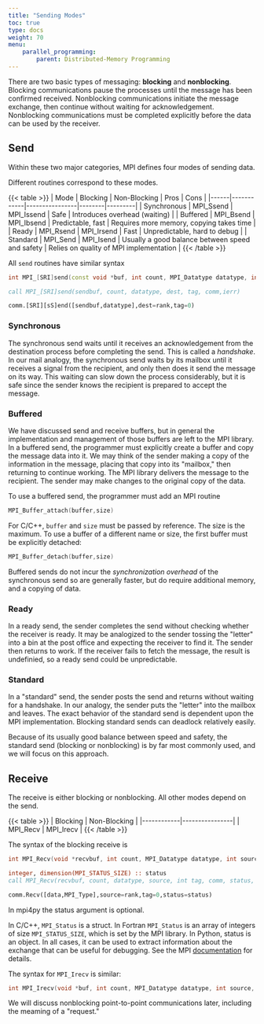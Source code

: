 ```yaml
---
title: "Sending Modes"
toc: true
type: docs
weight: 70
menu:
    parallel_programming:
        parent: Distributed-Memory Programming
---
```


There are two basic types of messaging: **blocking** and **nonblocking**.  Blocking communications pause the processes until the message has been confirmed received.  Nonblocking communications initiate the message exchange, then continue without waiting for acknowledgement.  Nonblocking communications must be completed explicitly before the data can be used by the receiver.

## Send

Within these two major categories, MPI defines four modes of sending data. 

Different routines correspond to these modes.

{{< table >}}
| Mode |  Blocking  |   Non-Blocking |  Pros  |   Cons  |
|------|------------|----------------|--------|---------|
| Synchronous | MPI_Ssend | MPI_Issend |  Safe  |  Introduces overhead (waiting) |
| Buffered | MPI_Bsend | MPI_Ibsend |  Predictable, fast | Requires more memory, copying takes time | 
| Ready | MPI_Rsend | MPI_Irsend | Fast  | Unpredictable, hard to debug |
| Standard | MPI_Send | MPI_Isend | Usually a good balance between speed and safety | Relies on quality of MPI implementation |
{{< /table >}}

All `send` routines have similar syntax
```c++
int MPI_[SRI]send(const void *buf, int count, MPI_Datatype datatype, int dest, int tag, MPI_Comm comm)
```
```fortran
call MPI_[SRI]send(sendbuf, count, datatype, dest, tag, comm,ierr) 
```
```python
comm.[SRI][sS]end([sendbuf,datatype],dest=rank,tag=0)
```

### Synchronous

The synchronous send waits until it receives an acknowledgement from the destination process before completing the send.  This is called a _handshake_.  In
our mail analogy, the synchronous send waits by its mailbox until it receives a signal from the recipient, and only then does it send the message on its way.
This waiting can slow down the process considerably, but it is safe since the sender knows the recipient is prepared to accept the message.

### Buffered

We have discussed send and receive buffers, but in general the implementation and management of those buffers are left to the MPI library.  In a buffered send, the programmer must explicitly create a buffer and copy the message data into it. We may think of the sender making a copy of the information in the message, placing that copy into its "mailbox," then returning to continue working.  The MPI library delivers the message to the recipient.  The sender may make changes to the original copy of the data.

To use a buffered send, the programmer must add an MPI routine
```c++
MPI_Buffer_attach(buffer,size)
```
For C/C++, `buffer` and `size` must be passed by reference.  The size is the maximum.  To use a buffer of a different name or size, the first buffer must be explicitly detached:
```c++
MPI_Buffer_detach(buffer,size)
```
Buffered sends do not incur the _synchronization overhead_ of the synchronous send so are generally faster, but do require additional memory, and a copying of data.

### Ready 

In a ready send, the sender completes the send without checking whether the receiver is ready.  It may be analogized to the sender tossing the "letter" into a bin at the post office and expecting the receiver to find it.  The sender then returns to work.  If the receiver fails to fetch the message, the result is undefinied, so a ready send could be unpredictable.

### Standard

In a "standard" send, the sender posts the send and returns without waiting for a handshake.  In our analogy, the sender puts the "letter" into the mailbox and leaves. The exact behavior of the standard send is dependent upon the MPI implementation.  Blocking standard sends can deadlock relatively easily.

Because of its usually good balance between speed and safety, the standard send (blocking or nonblocking) is by far most commonly used, and we will focus on this approach.

## Receive

The receive is either blocking or nonblocking.  All other modes depend on the send.

{{< table >}}
|  Blocking  |   Non-Blocking | 
|------------|----------------| 
|  MPI_Recv  |   MPI_Irecv    |
{{< /table >}}

The syntax of the blocking receive is

```c++
int MPI_Recv(void *recvbuf, int count, MPI_Datatype datatype, int source, int tag,MPI_Comm comm, MPI_Status *status)
```
```fortran
integer, dimension(MPI_STATUS_SIZE) :: status
call MPI_Recv(recvbuf, count, datatype, source, int tag, comm, status, ierr)
```
```python
comm.Recv([data,MPI_Type],source=rank,tag=0,status=status)
```
In mpi4py the status argument is optional.

In C/C++, `MPI_Status` is a struct.  In Fortran `MPI_Status` is an array of integers of size `MPI_STATUS_SIZE`, which is set by the MPI library.  In Python, status is an object.  In all cases, it can be used to extract information about the exchange that can be useful for debugging. See the MPI [documentation](https://www.mpich.org/static/docs/v3.2/www3/MPI_Recv.html) for details.

The syntax for `MPI_Irecv` is similar:

```c++
int MPI_Irecv(void *buf, int count, MPI_Datatype datatype, int source, int tag, MPI_Comm comm, MPI_Request * request)
```
We will discuss nonblocking point-to-point communications later, including the meaming of a "request."

